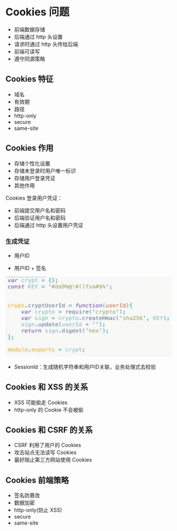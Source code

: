 # Cookies 问题

- 前端数据存储
- 后端通过 http 头设置
- 请求时通过 http 头传给后端
- 前端可读写
- 遵守同源策略

## Cookies 特征

- 域名
- 有效期
- 路径
- http-only
- secure
- same-site

## Cookies 作用

- 存储个性化设置
- 存储未登录时用户唯一标识
- 存储用户登录凭证
- 其他作用

Cookies 登录用户凭证：

- 前端提交用户名和密码
- 后端验证用户名和密码
- 后端通过 http 头设置用户凭证

### 生成凭证

- 用户ID

- 用户ID + 签名

![qm.png](./img/qm.png)

- SessionId：生成随机字符串和用户ID关联，业务处理式去校验

## Cookies 和 XSS 的关系

- XSS 可能偷走 Cookies
- http-only 的 Cookie 不会被偷

## Cookies 和 CSRF 的关系

- CSRF 利用了用户的 Cookies
- 攻击站点无法读写 Cookies
- 最好阻止第三方网站使用 Cookies

## Cookies 前端策略

- 签名防篡改
- 数据加密
- http-only(防止 XSS)
- secure
- same-site

